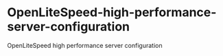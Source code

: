 # OpenLiteSpeed-high-performance-server-configuration
OpenLiteSpeed high performance server configuration

